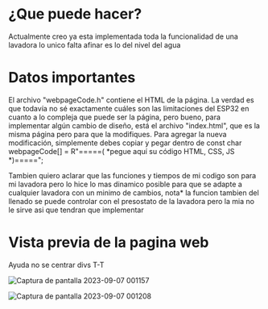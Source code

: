 # ¿Que puede hacer?
Actualmente creo ya esta implementada toda la funcionalidad de una lavadora lo unico falta afinar es lo del nivel del agua
# Datos importantes
El archivo "webpageCode.h" contiene el HTML de la página. La verdad es que todavía no sé exactamente cuáles son las limitaciones del ESP32 en cuanto a lo compleja que puede ser la página, pero bueno, para implementar algún cambio de diseño, está el archivo "index.html", que es la misma página pero para que la modifiques. Para agregar la nueva modificación, simplemente debes copiar y pegar dentro de const char webpageCode[] = R"=====( *pegue aquí su código HTML, CSS, JS *)=====";

Tambien quiero aclarar que las funciones y tiempos de mi codigo son para mi lavadora pero lo hice lo mas dinamico posible para que se adapte a cualquier lavadora con un minimo de cambios, nota* la funcion tambien del llenado se puede controlar con el presostato de la lavadora pero la mia no le sirve asi que tendran que implementar

# Vista previa de la pagina web 
   Ayuda no se centrar divs T-T
   
![Captura de pantalla 2023-09-07 001157](https://github.com/victorgaelpch/LavadoraArduino/assets/80434602/73dafd78-bfae-46c4-868e-73f925b44c6f)

![Captura de pantalla 2023-09-07 001208](https://github.com/victorgaelpch/LavadoraArduino/assets/80434602/0843df65-a500-4a8c-8bda-10a3e6f9758a)
